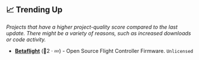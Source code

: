 ## 📈 Trending Up

_Projects that have a higher project-quality score compared to the last update. There might be a variety of reasons, such as increased downloads or code activity._

- <b><a href="https://gitlab.com/djtms/betaflight">Betaflight</a></b> (🥉2 · 💤) - Open Source Flight Controller Firmware. <code>Unlicensed</code>

